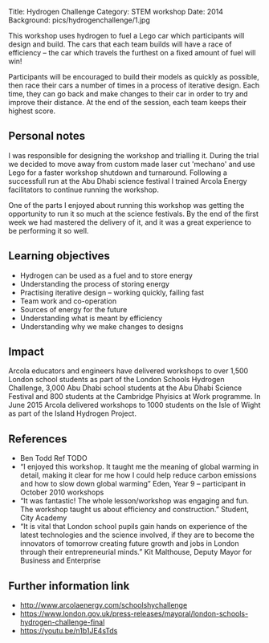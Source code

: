 Title: Hydrogen Challenge
Category: STEM workshop
Date: 2014
Background: pics/hydrogenchallenge/1.jpg

This workshop uses hydrogen to fuel a Lego car which participants will design
and build. The cars that each team builds will have a race of efficiency – the
car which travels the furthest on a fixed amount of fuel will win!

<!-- PELICAN_END_SUMMARY -->

Participants will be encouraged to build their models as quickly as possible, then race their cars a number of times in a process of iterative design.  Each time, they can go back and make changes to their car in order to try and improve their distance.  At the end of the session, each team keeps their highest score.

## Personal notes

I was responsible for designing the workshop and trialling it. During the trial we decided to move away from custom made laser cut 'mechano' and use Lego for a faster workshop shutdown and turnaround. Following a successfull run at the Abu Dhabi science festival I trained Arcola Energy facilitators to continue running the workshop.

One of the parts I enjoyed about running this workshop was getting the
opportunity to run it so much at the science festivals. By the end of the first
week we had mastered the delivery of it, and it was a great experience to be
performing it so well.

## Learning objectives

* Hydrogen can be used as a fuel and to store energy
* Understanding the process of storing energy
* Practising iterative design – working quickly, failing fast
* Team work and co-operation
* Sources of energy for the future
* Understanding what is meant by efficiency
* Understanding why we make changes to designs

## Impact

Arcola educators and engineers have delivered workshops to over 1,500 London
school students as part of the London Schools Hydrogen Challenge, 3,000 Abu
Dhabi school students at the Abu Dhabi Science Festival and 800 students at the
Cambridge Phyisics at Work programme. In June 2015 Arcola delivered workshops to
1000 students on the Isle of Wight as part of the Island Hydrogen Project.

## References

* Ben Todd Ref TODO
* “I enjoyed this workshop. It taught me the meaning of global warming in detail, making it clear for me how I could help reduce carbon emissions and how to slow down global warming” Eden, Year 9 – participant in October 2010 workshops
* “It was fantastic! The whole lesson/workshop was engaging and fun. The workshop taught us about efficiency and construction.” Student, City Academy
* “It is vital that London school pupils gain hands on experience of the latest technologies and the science involved, if they are to become the innovators of tomorrow creating future growth and jobs in London through their entrepreneurial minds.” Kit Malthouse, Deputy Mayor for Business and Enterprise

## Further information link

* http://www.arcolaenergy.com/schoolshychallenge
* https://www.london.gov.uk/press-releases/mayoral/london-schools-hydrogen-challenge-final
* https://youtu.be/n1b1JE4sTds
